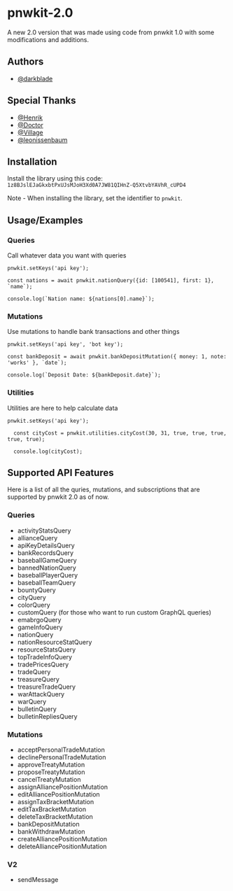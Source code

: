 # pnwkit-2.0
A new 2.0 version that was made using code from pnwkit 1.0 with some modifications and additions.


## Authors

- [@darkblade](https://github.com/darkblade1078)

## Special Thanks

- [@Henrik](https://github.com/icehenrik)
- [@Doctor](https://github.com/BlackAsLight)
- [@Village](https://github.com/mrvillage)
- [@leonissenbaum](https://github.com/leonissenbaum)


## Installation

Install the library using this code: ```1z8BJslEJaGkxbtPxUJsMJoH3Xd0A7JW81QIHnZ-Q5XtvbYAVhR_cUPD4```

Note - When installing the library, set the identifier to ```pnwkit```.

## Usage/Examples

### Queries
Call whatever data you want with queries
```appscript
pnwkit.setKeys('api key');

const nations = await pnwkit.nationQuery({id: [100541], first: 1}, `name`);

console.log(`Nation name: ${nations[0].name}`);
```

### Mutations
Use mutations to handle bank transactions and other things
```appscript
pnwkit.setKeys('api key', 'bot key');

const bankDeposit = await pnwkit.bankDepositMutation({ money: 1, note: 'works' }, `date`);

console.log(`Deposit Date: ${bankDeposit.date}`);
```

### Utilities
Utilities are here to help calculate data
```appscript
pnwkit.setKeys('api key');

  const cityCost = pnwkit.utilities.cityCost(30, 31, true, true, true, true, true);

  console.log(cityCost);
```


## Supported API Features
Here is a list of all the quries, mutations, and subscriptions that are supported by pnwkit 2.0 as of now.
### Queries
- activityStatsQuery
- allianceQuery
- apiKeyDetailsQuery
- bankRecordsQuery
- baseballGameQuery
- bannedNationQuery
- baseballPlayerQuery
- baseballTeamQuery
- bountyQuery
- cityQuery
- colorQuery
- customQuery (for those who want to run custom GraphQL queries)
- emabrgoQuery
- gameInfoQuery
- nationQuery
- nationResourceStatQuery
- resourceStatsQuery
- topTradeInfoQuery
- tradePricesQuery
- tradeQuery
- treasureQuery
- treasureTradeQuery
- warAttackQuery
- warQuery
- bulletinQuery
- bulletinRepliesQuery

### Mutations
- acceptPersonalTradeMutation
- declinePersonalTradeMutation
- approveTreatyMutation
- proposeTreatyMutation
- cancelTreatyMutation
- assignAlliancePositionMutation
- editAlliancePositionMutation
- assignTaxBracketMutation
- editTaxBracketMutation
- deleteTaxBracketMutation
- bankDepositMutation
- bankWithdrawMutation
- createAlliancePositionMutation
- deleteAlliancePositionMutation

### V2
- sendMessage

